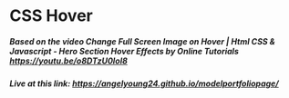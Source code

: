 # CSS Hover

##### Based on the video Change Full Screen Image on Hover | Html CSS & Javascript - Hero Section Hover Effects by Online Tutorials https://youtu.be/o8DTzU0Iol8

##### Live at this link: https://angelyoung24.github.io/modelportfoliopage/
